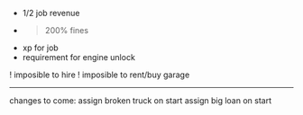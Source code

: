 - 1/2 job revenue
+ >200% fines
+ xp for job
+ requirement for engine unlock 

! imposible to hire
! imposible to rent/buy garage

---
changes to come:
assign broken truck on start
assign big loan on start